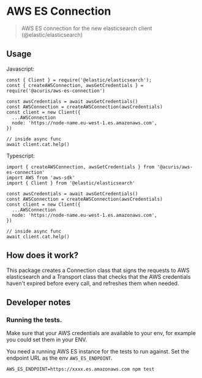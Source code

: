 # AWS ES Connection

> AWS ES connection for the new elasticsearch client (@elastic/elasticsearch)

## Usage
 Javascript:
```
const { Client } = require('@elastic/elasticsearch');
const { createAWSConnection, awsGetCredentials } = require('@acuris/aws-es-connection')

const awsCredentials = await awsGetCredentials()
const AWSConnection = createAWSConnection(awsCredentials)
const client = new Client({
  ...AWSConnection
  node: 'https://node-name.eu-west-1.es.amazonaws.com',
})

// inside async func
await client.cat.help()
```

 Typescript:
```
import { createAWSConnection, awsGetCredentials } from '@acuris/aws-es-connection'
import AWS from 'aws-sdk'
import { Client } from '@elastic/elasticsearch'

const awsCredentials = await awsGetCredentials()
const AWSConnection = createAWSConnection(awsCredentials)
const client = new Client({
  ...AWSConnection
  node: 'https://node-name.eu-west-1.es.amazonaws.com',
})

// inside async func
await client.cat.help()
```

## How does it work?
This package creates a Connection class that signs the requests to AWS elasticsearch and a Transport class that checks that the AWS credentials haven't expired before every call, and refreshes them when needed.

## Developer notes

### Running the tests.
Make sure that your AWS credentials are available to your env, for example you could set them in your ENV.

You need a running AWS ES instance for the tests to run against. Set the endpoint URL as the env `AWS_ES_ENDPOINT`.

```
AWS_ES_ENDPOINT=https://xxxx.es.amazonaws.com npm test
```
